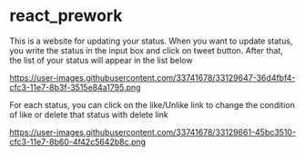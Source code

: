 # react_prework
This is a website for updating your status.
When you want to update status, you write the status in the input box and click on tweet button. 
After that, the list of your status will appear in the list below

https://user-images.githubusercontent.com/33741678/33129647-36d4fbf4-cfc3-11e7-8b3f-3515e84a1795.png

For each status, you can click on the like/Unlike link to change the condition of like or delete that status with delete link

https://user-images.githubusercontent.com/33741678/33129661-45bc3510-cfc3-11e7-8b60-4f42c5642b8c.png
